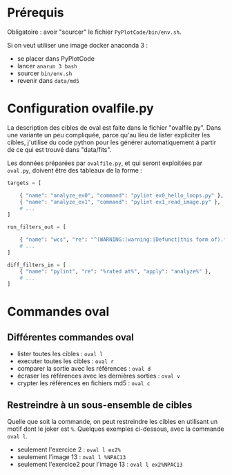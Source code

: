 
# Prérequis

Obligatoire : avoir "sourcer" le fichier `PyPlotCode/bin/env.sh`.

Si on veut utiliser une image docker anaconda 3 :
* se placer dans PyPlotCode
* lancer `anarun 3 bash`
* sourcer `bin/env.sh`
* revenir dans `data/md5`


# Configuration ovalfile.py

La description des cibles de oval est faite dans le fichier "ovalfile.py". Dans une variante un peu compliquée, parce
qu'au lieu de lister expliciter les cibles, j'utilise du code python pour les générer automatiquement à partir de
ce qui est trouvé dans "data/fits".

Les données préparées par `ovalfile.py`, et qui seront exploitées par `oval.py`, doivent être des tableaux
de la forme :

```python
targets = [

    { "name": "analyze_ex0", "command": "pylint ex0_hello_loops.py" },
    { "name": "analyze_ex1", "command": "pylint ex1_read_image.py" },
    # ...
]

run_filters_out = [

    { "name": "wcs", "re": "^(WARNING:|warning:|Defunct|this form of).*$", "apply": "ex(4|5)%" },
    # ...
]

diff_filters_in = [
    { "name": "pylint", "re": "%rated at%", "apply": "analyze%" },
    # ...
]
```


# Commandes oval

## Différentes commandes oval

* lister toutes les cibles : ```oval l```
* executer toutes les cibles : ```oval r```
* comparer la sortie avec les références : ```oval d```
* écraser les références avec les dernières sorties : ```oval v```
* crypter les références en fichiers md5 : ```oval c```

## Restreindre à un sous-ensemble de cibles

Quelle que soit la commande, on peut restreindre les cibles
en utilisant un motif dont le joker est `%`. Quelques exemples
ci-dessous, avec la commande `oval l`.

* seulement l'exercice 2 : ```oval l ex2%```
* seulement l'image 13 : ```oval l %NPAC13```
* seulement l'exercice2 pour l'image 13 : ```oval l ex2%NPAC13```